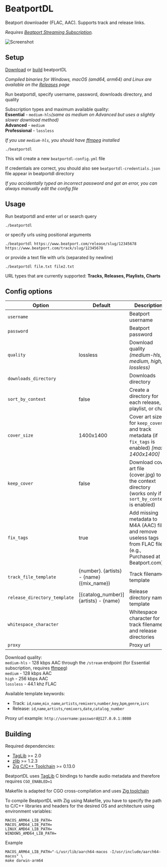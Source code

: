 # BeatportDL

Beatport downloader (FLAC, AAC). Supports track and release links.

*Requires [Beatport Streaming Subscription](https://stream.beatport.com/).*

![Screenshot](/screenshots/main.png?raw=true "Screenshot")

Setup
---
[Download](https://github.com/unspok3n/beatportdl/releases/) or [build](#building) beatportDL

*Compiled binaries for Windows, macOS (amd64, arm64) and Linux are available on the [Releases](https://github.com/unspok3n/beatportdl/releases) page*

Run beatportdl, specify username, password, downloads directory, and quality

Subscription types and maximum available quality:\
**Essential** - `medium-hls`*(same as medium on Advanced but uses a slightly slower download method)*\
**Advanced** - `medium`\
**Professional** - `lossless`

*If you use `medium-hls`, you should have [ffmpeg](https://www.ffmpeg.org/download.html) installed*

```shell
./beatportdl
```

This will create a new `beatportdl-config.yml` file

If credentials are correct, you should also see `beatportdl-credentials.json` file appear in beatportdl directory

*If you accidentally typed an incorrect password and got an error, you can always manually edit the config file*

Usage
---

Run beatportdl and enter url or search query
```shell
./beatportdl
```
or specify urls using positional arguments
```shell
./beatportdl https://www.beatport.com/release/slug/12345678 https://www.beatport.com/track/slug/12345678
```

or provide a text file with urls (separated by newline)
```shell
./beatportdl file.txt file2.txt
```

URL types that are currently supported: **Tracks, Releases, Playlists, Charts**

Config options
---
| Option                       | Default                                   | Description                                                                                                       |
|------------------------------|-------------------------------------------|-------------------------------------------------------------------------------------------------------------------|
| `username`                   |                                           | Beatport username                                                                                                 |
| `password`                   |                                           | Beatport password                                                                                                 |
| `quality`                    | lossless                                  | Download quality *(medium-hls, medium, high, lossless)*                                                           |
| `downloads_directory`        |                                           | Downloads directory                                                                                               |
| `sort_by_context`            | false                                     | Create a directory for each release, playlist, or chart                                                           |
| `cover_size`                 | 1400x1400                                 | Cover art size for `keep_cover` and track metadata (if `fix_tags` is enabled)  *[max: 1400x1400]*                 |
| `keep_cover`                 | false                                     | Download cover art file (cover.jpg) to the context directory (works only if `sort_by_context` is enabled)         |
| `fix_tags`                   | true                                      | Add missing metadata to M4A (AAC) files and remove useless tags from FLAC files (e.g., Purchased at Beatport.com) |
| `track_file_template`        | {number}. {artists} - {name} ({mix_name}) | Track filename template                                                                                           |
| `release_directory_template` | [{catalog_number}] {artists} - {name}     | Release directory name template                                                                                   |
| `whitespace_character`       |                                           | Whitespace character for track filenames and release directories                                                  |
| `proxy`                      |                                           | Proxy url                                                                                                         |

Download quality:\
`medium-hls` - 128 kbps AAC through the `/stream` endpoint (for Essential subscription, requires [ffmpeg](https://www.ffmpeg.org/download.html))\
`medium` - 128 kbps AAC\
`high` - 256 kbps AAC\
`lossless` - 44.1 khz FLAC

Available template keywords:
* Track: `id`,`name`,`mix_name`,`artists`,`remixers`,`number`,`key`,`bpm`,`genre`,`isrc`
* Release: `id`,`name`,`artists`,`remixers`,`date`,`catalog_number`

Proxy url example: `http://username:password@127.0.0.1:8080`

Building
---
Required dependencies:
* [TagLib](https://github.com/taglib/taglib) >= 2.0
* [zlib](https://github.com/madler/zlib) >= 1.2.3
* [Zig C/C++ Toolchain](https://github.com/ziglang/zig) >= 0.13.0

BeatportDL uses [TagLib](https://taglib.org/) C bindings to handle audio metadata and therefore requires `CGO_ENABLED=1`

Makefile is adapted for CGO cross-compilation and uses [Zig toolchain](https://github.com/ziglang/zig)

To compile BeatportDL with Zig using Makefile, you have to specify the path to C/C++ libraries and headers for the desired OS and architecture using environment variables:
```shell
MACOS_ARM64_LIB_PATH=
MACOS_AMD64_LIB_PATH=
LINUX_AMD64_LIB_PATH=
WINDOWS_AMD64_LIB_PATH=
```
Example
```shell
MACOS_ARM64_LIB_PATH="-L/usr/lib/aarch64-macos -I/usr/include/aarch64-macos" \
make darwin-arm64
```